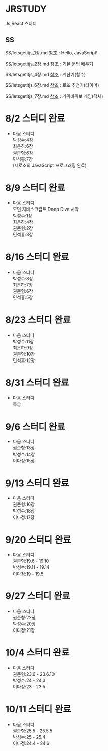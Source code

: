 # JRSTUDY
Js,React 스터디

## SS
SS/letsgetitjs_1장.md [참조](./SS/letsgetitjs_1장.md)
 : Hello, JavaScript!

SS/letsgetitjs_2장.md [참조](./SS/letsgetitjs_2장.md)
 : 기본 문법 배우기

SS/letsgetitjs_4장.md [참조](./SS/letsgetitjs_4장.md)
 : 계산기(함수)
 
SS/letsgetitjs_6장.md [참조](./SS/letsgetitjs_6장.md)
 : 로또 추첨기(타이머)

SS/letsgetitjs_7장.md [참조](./SS/letsgetitjs_7장.md)
 : 가위바위보 게임(객체)

# 8/2 스터디 완료
- 다음 스터디   
박성수:4장   
최은하:6장   
권준형:6장   
민석홍:7장       
(제로초의 JavaScript 프로그래밍 완료)

# 8/9 스터디 완료
- 다음 스터디   
모던 자바스크립트 Deep Dive 시작       
박성수:1장   
최은하:4장   
권준형:2장   
민석홍:3장   

# 8/16 스터디 완료
- 다음 스터디   
박성수:8장    
최은하:7장    
권준형:6장   
민석홍:5장

# 8/23 스터디 완료
- 다음 스터디   
박성수:11장    
최은하:9장    
권준형:10장   
민석홍:12장

# 8/31 스터디 완료
- 다음 스터디   
복습

# 9/6 스터디 완료
- 다음 스터디   
권준형:13장   
박성수:14장   
이다정:15장   

# 9/13 스터디 완료
- 다음 스터디     
권준형:16장     
박성수:18장      
이다정:17장     

# 9/20 스터디 완료
- 다음 스터디     
권준형:19.6 - 19.10     
박성수:19.11 - 19.14      
이다정:19 - 19.5

# 9/27 스터디 완료
- 다음 스터디       
권준형:22장           
박성수:20장            
이다정:21장   

# 10/4 스터디 완료
- 다음 스터디        
권준형:23.6 - 23.6.10             
박성수:24 - 24.3              
이다정:23 - 23.5   

# 10/11 스터디 완료
- 다음 스터디        
권준형:25.5 - 25.5.5               
박성수:25 - 25.4                 
이다정:24.4 - 24.6   


